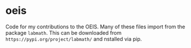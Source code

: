 # oeis
Code for my contributions to the OEIS.
Many of these files import from the package ``labmath``.  This can be downloaded from ``https://pypi.org/project/labmath/`` and nstalled via pip.
